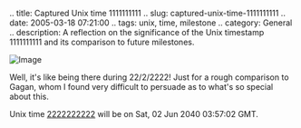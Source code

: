 .. title: Captured Unix time 1111111111
.. slug: captured-unix-time-1111111111
.. date: 2005-03-18 07:21:00
.. tags: unix, time, milestone
.. category: General
.. description: A reflection on the significance of the Unix timestamp 1111111111 and its comparison to future milestones.

![Image](http://photos5.flickr.com/6761548_645d3fb5aa_m.jpg)

Well, it's like being there during 22/2/2222! Just for a rough comparison to
Gagan, whom I found very difficult to persuade as to what's so special about
this.

Unix time [2222222222](http://www.onlineconversion.com/unix_time.htm) will be on Sat, 02 Jun 2040 03:57:02 GMT.